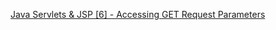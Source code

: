 [Java Servlets & JSP [6] - Accessing GET Request Parameters](https://www.youtube.com/watch?v=2bq6EsPOZi4&list=PLfu_Bpi_zcDOn8ajnuLY6g1C6hc_eeDFl&index=5)
